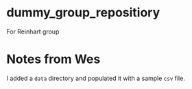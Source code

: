 # dummy_group_repositiory

For Reinhart group

# Notes from Wes
I added a `data` directory and populated it with a sample `csv` file.
